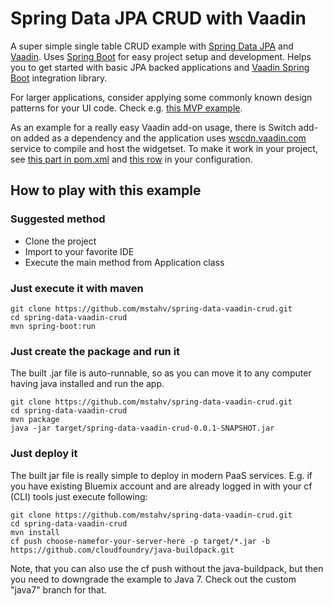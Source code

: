 # Spring Data JPA CRUD with Vaadin

A super simple single table CRUD example with [Spring Data JPA](http://projects.spring.io/spring-data-jpa/) and [Vaadin](https://vaadin.com). Uses [Spring Boot](http://projects.spring.io/spring-boot/) for easy project setup and development. Helps you to get started with basic JPA backed applications and [Vaadin Spring Boot](https://vaadin.com/addon/vaadin-spring-boot) integration library.

For larger applications, consider applying some commonly known design patterns for your UI code. Check e.g. [this MVP example](https://github.com/peholmst/vaadin4spring/tree/master/spring-vaadin-mvp).

As an example for a really easy Vaadin add-on usage, there is Switch add-on added as a dependency and the application uses [wscdn.vaadin.com](https://wscdn.vaadin.com) service to compile and host the widgetset. To make it work in your project, see [this part in pom.xml](https://github.com/mstahv/spring-data-vaadin-crud/blob/master/pom.xml#L100-L112) and [this row](https://github.com/mstahv/spring-data-vaadin-crud/blob/master/src/main/java/crud/Application.java#L11) in your configuration.

## How to play with this example

### Suggested method

* Clone the project
* Import to your favorite IDE
* Execute the main method from Application class

### Just execute it with maven

```
git clone https://github.com/mstahv/spring-data-vaadin-crud.git
cd spring-data-vaadin-crud
mvn spring-boot:run
```

### Just create the package and run it

The built .jar file is auto-runnable, so as you can move it to any computer having java installed and run the app. 

```
git clone https://github.com/mstahv/spring-data-vaadin-crud.git
cd spring-data-vaadin-crud
mvn package
java -jar target/spring-data-vaadin-crud-0.0.1-SNAPSHOT.jar
```

### Just deploy it

The built jar file is really simple to deploy in modern PaaS services. E.g. if you have existing Bluemix account and are already logged in with your cf (CLI) tools just execute following:

```
git clone https://github.com/mstahv/spring-data-vaadin-crud.git
cd spring-data-vaadin-crud
mvn install
cf push choose-namefor-your-server-here -p target/*.jar -b https://github.com/cloudfoundry/java-buildpack.git

```

Note, that you can also use the cf push without the java-buildpack, but then you need to downgrade the example to Java 7. Check out the custom "java7" branch for that.
